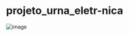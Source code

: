 # projeto_urna_eletr-nica


![image](https://user-images.githubusercontent.com/43038221/188291711-1483eca3-596e-4415-a42a-4c598183a105.png)
